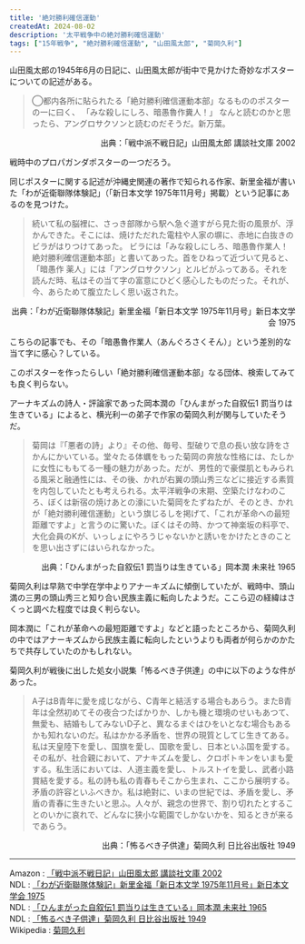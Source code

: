 ```yaml
---
title: '絶対勝利確信運動'
createdAt: 2024-08-02
description: '太平戦争中の絶対勝利確信運動'
tags: ["15年戦争", "絶対勝利確信運動", "山田風太郎", "菊岡久利"]
---
```


山田風太郎の1945年6月の日記に、山田風太郎が街中で見かけた奇妙なポスターについての記述がある。

> ◯都内各所に貼られたる「絶対勝利確信運動本部」なるもののポスターの一に曰く、
>「みな殺しにしろ、暗愚魯作糞人！」
> なんと読むのかと思ったら、アングロサクソンと読むのだそうだ。新万葉。
<p style="text-align:right;">出典：「戦中派不戦日記」山田風太郎 講談社文庫 2002</p>

戦時中のプロパガンダポスターの一つだろう。

同じポスターに関する記述が沖縄史関連の著作で知られる作家、新里金福が書いた「わが近衛聯隊体験記」（「新日本文学 1975年11月号」掲載）という記事にあるのを見つけた。

> 続いて私の脳裡に、さっき部隊から駅へ急ぐ道すがら見た街の風景が、浮かんできた。そこには、焼けただれた電柱や人家の塀に、赤地に白抜きのビラがはりつけてあった。
> ビラには「みな殺しにしろ、暗愚魯作業人！絶対勝利確信運動本部」と書いてあった。首をひねって近づいて見ると、「暗愚作
> 薬人」には「アングロサクソン」とルビがふってある。それを読んだ時、私はその当て字の富意にひどく感心したものだった。それが、今、あらためて腹立たしく思い返された。
<p style="text-align:right;">出典：「わが近衛聯隊体験記」新里金福「新日本文学 1975年11月号」新日本文学会 1975</p>

こちらの記事でも、その「暗愚魯作業人（あんぐろさくそん）」という差別的な当て字に感心？している。

このポスターを作ったらしい「絶対勝利確信運動本部」なる団体、検索してみても良く判らない。

アーナキズムの詩人・評論家であった岡本潤の「ひんまがった自叙伝1 罰当りは生きている」によると、横光利一の弟子で作家の菊岡久利が関与していたそうだ。

> 菊岡は『「悪者の詩」より』その他、毎号、型破りで息の長い放な詩をさかんにかいている。堂々たる体蠣をもった菊岡の奔放な性格には、たしかに女性にももてる一種の魅力があった。だが、男性的で豪傑肌ともみられる風采と融通性には、その後、かれが右翼の頭山秀三などに接近する素質を内包していたとも考えられる。太平洋戦争の末期、空築たけなわのころ、ぼくは新宿の焼けあとの濠にいた菊岡をたずねたが、そのとき、かれが「絶対勝利確信運動」という旗じるしを掲げて、「これが革命への最短距離ですよ」と言うのに驚いた。ぼくはその時、かつて神楽坂の料亭で、大化会員のKが、いっしょにやろうじゃないかと誘いをかけたときのことを思い出さずにはいられなかった。
<p style="text-align:right;">出典：「ひんまがった自叙伝1 罰当りは生きている」岡本潤 未来社 1965</p>

菊岡久利は早熟で中学在学中よりアナーキズムに傾倒していたが、戦時中、頭山満の三男の頭山秀三と知り合い民族主義に転向したようだ。ここら辺の経緯はさくっと調べた程度では良く判らない。

岡本潤に「これが革命への最短距離ですよ」などと語ったところから、菊岡久利の中ではアナーキズムから民族主義に転向したというよりも両者が何らかのかたちで共存していたのかもしれない。

菊岡久利が戦後に出した処女小説集「怖るべき子供達」の中に以下のような件があった。

> A子はB青年に愛を成じながら、C青年と結活する場合もあらう。またB青年は全然初めてその夜合つたばかりか、しかも機と環境のせいもあつて、無愛も、結婚もしてみないD子と、異なるまぐはひをいとなむ場合もあるかも知れないのだ。私はかかる矛盾を、世界の現質としてじ生きてある。  
> 私は天皇陸下を愛し、国旗を愛し、国歌を愛し、日本といふ国を愛する。その私が、社合親において、アナキズムを愛し、クロポトキンをいまも愛する。私生活においては、人道主義を愛し、トルストイを愛し、武者小路賞結を愛する。私の詩も私の青春もそこから生まれ、ここから展明する。矛盾の許容といふべきか。私は絶對に、いまの世紀では、矛盾を愛し、矛盾の青春に生きたいと思ふ。人々が、親念の世界で、割り切れたとすることのいかに哀れで、どんなに狭小な範園でしかないかを、知るときが来るであらう。
<p style="text-align:right;">出典：「怖るべき子供達」菊岡久利 日比谷出版社 1949</p>

---
Amazon : [「戦中派不戦日記」山田風太郎 講談社文庫 2002](https://www.amazon.co.jp/dp/4062736322)  
NDL : [「わが近衛聯隊体験記」新里金福「新日本文学 1975年11月号」新日本文学会 1975](https://dl.ndl.go.jp/pid/6079158)  
NDL : [「ひんまがった自叙伝1 罰当りは生きている」岡本潤 未来社 1965](https://dl.ndl.go.jp/pid/1356562)  
NDL : [「怖るべき子供達」菊岡久利 日比谷出版社 1949](https://dl.ndl.go.jp/pid/1705389)  
Wikipedia : [菊岡久利](https://ja.wikipedia.org/wiki/%E8%8F%8A%E5%B2%A1%E4%B9%85%E5%88%A9)  





